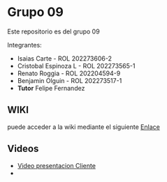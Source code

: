 # Grupo 09
Este repositorio es del grupo 09

Integrantes:
* Isaias Carte         - ROL 202273606-2
* Cristobal Espinoza L  - ROL 202273565-1
* Renato Roggia        - ROL 202204594-9
* Benjamin Olguin      - ROL 202273517-1
* **Tutor** Felipe Fernandez

## WIKI
puede acceder a la wiki mediante el siguiente [Enlace](https://github.com/benjamin-Olguin/GRUPO09-2024-PROYINF/wiki)

## Videos
* [Video presentacion Cliente](https://www.youtube.com/watch?v=abJau21SDIk)
*
